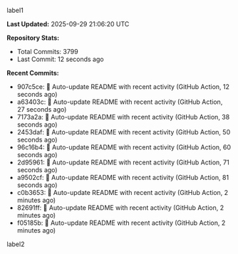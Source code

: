 
label1 
<!-- ACTIVITY_START -->
**Last Updated:** 2025-09-29 21:06:20 UTC

**Repository Stats:**
- Total Commits: 3799
- Last Commit: 12 seconds ago

**Recent Commits:**
- 907c5ce: 🤖 Auto-update README with recent activity (GitHub Action, 12 seconds ago)
- a63403c: 🤖 Auto-update README with recent activity (GitHub Action, 27 seconds ago)
- 7173a2a: 🤖 Auto-update README with recent activity (GitHub Action, 38 seconds ago)
- 2453daf: 🤖 Auto-update README with recent activity (GitHub Action, 50 seconds ago)
- 96c16b4: 🤖 Auto-update README with recent activity (GitHub Action, 60 seconds ago)
- 2d95961: 🤖 Auto-update README with recent activity (GitHub Action, 71 seconds ago)
- a9502cf: 🤖 Auto-update README with recent activity (GitHub Action, 81 seconds ago)
- c0b3653: 🤖 Auto-update README with recent activity (GitHub Action, 2 minutes ago)
- 82691ff: 🤖 Auto-update README with recent activity (GitHub Action, 2 minutes ago)
- f05185b: 🤖 Auto-update README with recent activity (GitHub Action, 2 minutes ago)
<!-- ACTIVITY_END -->

label2

